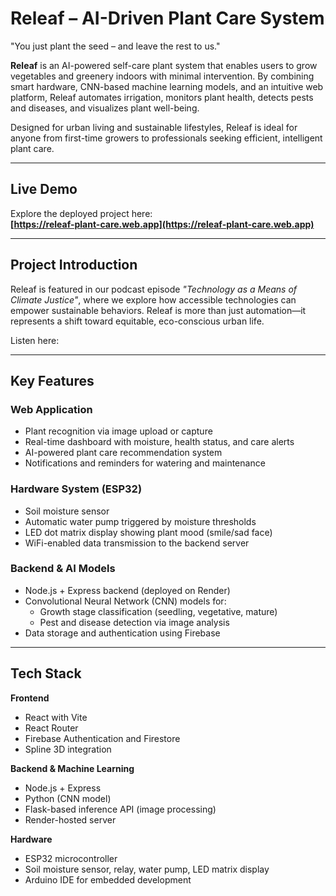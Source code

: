 # Releaf – AI-Driven Plant Care System

"You just plant the seed – and leave the rest to us."

**Releaf** is an AI-powered self-care plant system that enables users to grow vegetables and greenery indoors with minimal intervention. By combining smart hardware, CNN-based machine learning models, and an intuitive web platform, Releaf automates irrigation, monitors plant health, detects pests and diseases, and visualizes plant well-being.

Designed for urban living and sustainable lifestyles, Releaf is ideal for anyone from first-time growers to professionals seeking efficient, intelligent plant care.

---

## Live Demo

Explore the deployed project here:  
**[https://releaf-plant-care.web.app](https://releaf-plant-care.web.app)**

---

## Project Introduction

Releaf is featured in our podcast episode *"Technology as a Means of Climate Justice"*, where we explore how accessible technologies can empower sustainable behaviors. Releaf is more than just automation—it represents a shift toward equitable, eco-conscious urban life.

Listen here:

---

## Key Features

### Web Application
- Plant recognition via image upload or capture
- Real-time dashboard with moisture, health status, and care alerts
- AI-powered plant care recommendation system
- Notifications and reminders for watering and maintenance

### Hardware System (ESP32)
- Soil moisture sensor
- Automatic water pump triggered by moisture thresholds
- LED dot matrix display showing plant mood (smile/sad face)
- WiFi-enabled data transmission to the backend server

### Backend & AI Models
- Node.js + Express backend (deployed on Render)
- Convolutional Neural Network (CNN) models for:
  - Growth stage classification (seedling, vegetative, mature)
  - Pest and disease detection via image analysis
- Data storage and authentication using Firebase

---

## Tech Stack

**Frontend**
- React with Vite
- React Router
- Firebase Authentication and Firestore
- Spline 3D integration

**Backend & Machine Learning**
- Node.js + Express
- Python (CNN model)
- Flask-based inference API (image processing)
- Render-hosted server

**Hardware**
- ESP32 microcontroller
- Soil moisture sensor, relay, water pump, LED matrix display
- Arduino IDE for embedded development






